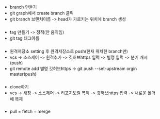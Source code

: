###
* branch 만들기
* git graph에서 create branch 클릭
* git branch 브랜치이름 -> head가 가르키는 위치에 branch 생성
###
* tag 만들기 -> 정적(안 움직임)
* git tag 태그이름
###
* 원격저장소 setting 후 원격저장소로 push(현재 위치한 branch만)
* vcs -> 소스제어 -> 원격추가 -> 깃허브https 입력 -> 별명 입력 -> 분기 개시(push)
* git remote add 별명 깃허브https -> git push --set-upstream orgin master(push)
###
* clone하기
* vcs -> 새창 -> 소스제어 -> 리포지토릴 복제 -> 깃허브https 입력 -> 새로운 폴더에 복제
###
* pull = fetch + merge
